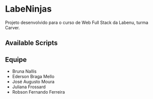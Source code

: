 # LabeNinjas
Projeto desenvolvido para o curso de Web Full Stack da Labenu, turma Carver.

## Available Scripts
## Equipe
- Bruna Nallis
- Ederson Braga Mello
- José Augusto Moura
- Juliana Frossard
- Robson Fernando Ferreira
